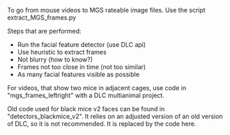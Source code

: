 To go from mouse videos to MGS rateable image files. Use the script extract_MGS_frames.py

Steps that are performed:
 * Run the facial feature detector (use DLC api)
 * Use heuristic to extract frames
  * Not blurry (how to know?)
  * Frames not too close in time (not too similar)
  * As many facial features visible as possible

For videos, that show two mice in adjacent cages, use code in "mgs_frames_leftright" with
a DLC multianimal project.

Old code used for black mice v2 faces can be found in "detectors_blackmice_v2". It relies
on an adjusted version of an old version of DLC, so it is not recommended. It is replaced
by the code here.
